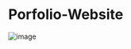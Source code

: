 # Porfolio-Website

![image](https://user-images.githubusercontent.com/75538711/224798405-220789b3-1b36-4dee-818b-f4d5eb6144af.png)
